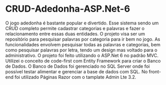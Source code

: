 # CRUD-Adedonha-ASP.Net-6
O jogo adedonha é bastante popular e divertido. 
Esse sistema sendo um CRUD completo permite cadastrar categorias e palavras e fazer o relacionamento entre essas duas entidades. O projeto visa ser um repositório para pesquisar palavras por categoria para ir bem no jogo. As funcionalidades envolvem pesquisar todas as palavras e categorias, bem como pesquisar palavras por letra, tendo um design mas voltado para o administrativo. O projeto foi feito utilizando o ASP.Net 6 no padrão MVC. Utilizei o conceito de code-first com Entity Framework para criar o Banco de Dados. O Banco de Dados foi gerenciado no SQL Server onde foi possível testar alimentar e gerenciar a base de dados com SQL. No front-end foi utilizado Páginas Razor com o tamplate Admin Lte 3.2.
